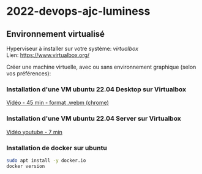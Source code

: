 # 2022-devops-ajc-luminess


## Environnement virtualisé
Hyperviseur à installer sur votre système: *virtualbox*  
Lien: https://www.virtualbox.org/


Créer une machine virtuelle, avec ou sans environnement graphique (selon vos préférences):

### Installation d'une VM ubuntu 22.04 Desktop sur Virtualbox
[Vidéo - 45 min - format .webm (chrome)](https://opusidea-training.s3.eu-west-3.amazonaws.com/divers/2022-08-01-installation-ubuntu-vb.webm)

### Installation d'une VM ubuntu 22.04 Server sur Virtualbox
[Vidéo youtube - 7 min](https://youtu.be/vxb894qV7-8)


### Installation de docker sur ubuntu
```bash
sudo apt install -y docker.io
docker version
```
